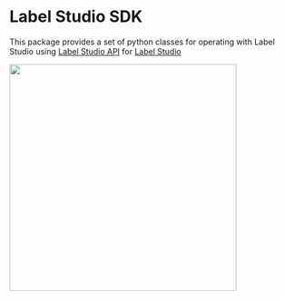 # Label Studio SDK

This package provides a set of python classes for operating with Label Studio using <a href="https://labelstud.io/api/">Label Studio API</a> for <a href="labelstud.io">Label Studio</a>
    
<img src="https://labelstud.io/images/opossum/other/5.svg" width="400px">
